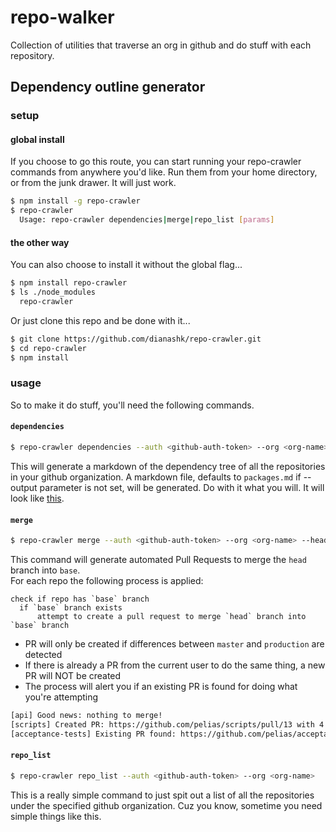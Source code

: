# repo-walker

Collection of utilities that traverse an org in github and do stuff with each repository. 

## Dependency outline generator

### setup

#### global install
If you choose to go this route, you can start running your repo-crawler commands from anywhere you'd like.
Run them from your home directory, or from the junk drawer. It will just work.

```bash
$ npm install -g repo-crawler
$ repo-crawler
  Usage: repo-crawler dependencies|merge|repo_list [params]
```

#### the other way
You can also choose to install it without the global flag...

```bash
$ npm install repo-crawler
$ ls ./node_modules
  repo-crawler
```

Or just clone this repo and be done with it...

```bash
$ git clone https://github.com/dianashk/repo-crawler.git
$ cd repo-crawler
$ npm install
```

### usage
So to make it do stuff, you'll need the following commands.

#### `dependencies`
 
```bash
$ repo-crawler dependencies --auth <github-auth-token> --org <org-name> --output my_awesome_outline.md
```
This will generate a markdown of the dependency tree of all the repositories in your github organization.
A markdown file, defaults to `packages.md` if --output parameter is not set, will be generated. Do with it what you will.
It will look like [this](https://github.com/pelias/pelias/blob/master/package_outline.md).


#### `merge`

```bash
$ repo-crawler merge --auth <github-auth-token> --org <org-name> --head <head-branch> --base <base-branch>
```
This command will generate automated Pull Requests to merge the `head` branch into `base`.                  
For each repo the following process is applied:
                  
```
check if repo has `base` branch
  if `base` branch exists
      attempt to create a pull request to merge `head` branch into `base` branch
```
                  
* PR will only be created if differences between `master` and `production` are detected
* If there is already a PR from the current user to do the same thing, a new PR will NOT be created
* The process will alert you if an existing PR is found for doing what you're attempting

```bash
[api] Good news: nothing to merge!
[scripts] Created PR: https://github.com/pelias/scripts/pull/13 with 4 commits [30 add / 22 del / 3 files]
[acceptance-tests] Existing PR found: https://github.com/pelias/acceptance-tests/pull/162
```

#### `repo_list`

```bash
$ repo-crawler repo_list --auth <github-auth-token> --org <org-name> 
```
This is a really simple command to just spit out a list of all the repositories under the specified github organization.
Cuz you know, sometime you need simple things like this.
